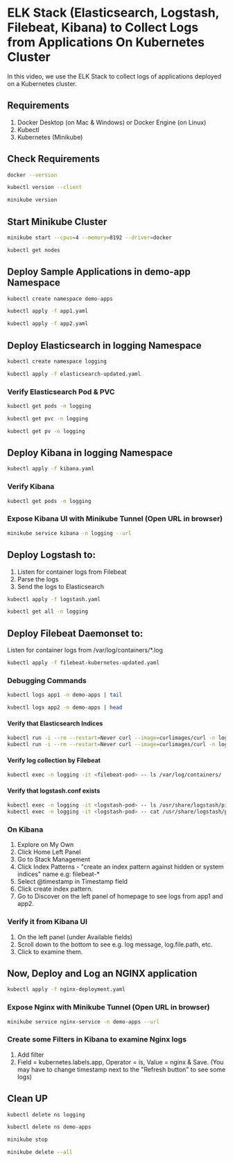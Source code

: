 # ELK Stack (Elasticsearch, Logstash, Filebeat, Kibana) to Collect Logs from Applications On Kubernetes Cluster
In this video, we use the ELK Stack to collect logs of applications deployed on a Kubernetes cluster. 


## Requirements

1. Docker Desktop (on Mac & Windows) or Docker Engine (on Linux)
2. Kubectl
3. Kubernetes (Minikube)


## Check Requirements
```sh 
docker --version
```
```sh
kubectl version --client
```
```sh
minikube version
```


## Start Minikube Cluster
```sh
minikube start --cpus=4 --memory=8192 --driver=docker
```
```sh
kubectl get nodes
```


## Deploy Sample Applications in demo-app Namespace
 
```sh
kubectl create namespace demo-apps
```
```sh
kubectl apply -f app1.yaml
```
```sh
kubectl apply -f app2.yaml
```


## Deploy Elasticsearch in logging Namespace
```sh
kubectl create namespace logging
```
```sh
kubectl apply -f elasticsearch-updated.yaml
```

### Verify Elasticsearch Pod & PVC
```sh
kubectl get pods -n logging
```
```sh
kubectl get pvc -n logging
```
```sh
kubectl get pv -n logging
```


## Deploy Kibana in logging Namespace
```sh
kubectl apply -f kibana.yaml
```

### Verify Kibana 
```sh
kubectl get pods -n logging
```


### Expose Kibana UI with Minikube Tunnel (Open URL in browser)
```sh
minikube service kibana -n logging --url
```
 
## Deploy Logstash to:
1. Listen for container logs from Filebeat
2. Parse the logs
3. Send the logs to Elasticsearch


```sh
kubectl apply -f logstash.yaml
```
```sh
kubectl get all -n logging
```


## Deploy Filebeat Daemonset to:
Listen for container logs from /var/log/containers/*.log

```sh
kubectl apply -f filebeat-kubernetes-updated.yaml
```


### Debugging Commands
```sh
kubectl logs app1 -n demo-apps | tail
```
```sh
kubectl logs app2 -n demo-apps | head
```

#### Verify that Elasticsearch Indices
```sh
kubectl run -i --rm --restart=Never curl --image=curlimages/curl -n logging -- curl http://elasticsearch:9200
kubectl run -i --rm --restart=Never curl --image=curlimages/curl -n logging -- curl http://elasticsearch:9200/_cat/indices?v
```

#### Verify log collection by Filebeat
```sh
kubectl exec -n logging -it <filebeat-pod> -- ls /var/log/containers/
```

#### Verify that logstash.conf exists
```sh
kubectl exec -n logging -it <logstash-pod> -- ls /usr/share/logstash/pipeline/
kubectl exec -n logging -it <logstash-pod> -- cat /usr/share/logstash/pipeline/logstash.conf
```


### On Kibana
1. Explore on My Own 
2. Click Home Left Panel
3. Go to Stack Management
4. Click Index Patterns - "create an index pattern against hidden or system indices" name e.g: filebeat-*
5. Select @timestamp in Timestamp field
6. Click create index pattern.
7. Go to Discover on the left panel of homepage to see logs from app1 and app2.


### Verify it from Kibana UI
1. On the left panel (under Available fields)
2. Scroll down to the bottom to see e.g. log message, log.file.path, etc. 
3. Click to examine them.


## Now, Deploy and Log an NGINX application
```sh
kubectl apply -f nginx-deployment.yaml
```

### Expose Nginx with Minikube Tunnel (Open URL in browser)
```sh
minikube service nginx-service -n demo-apps --url
```

### Create some Filters in Kibana to examine Nginx logs
1. Add filter
2. Field = kubernetes.labels.app, Operator = is, Value = nginx & Save. (You may have to change timestamp next to the "Refresh button" to see some logs)



## Clean UP
```sh
kubectl delete ns logging
```
```sh
kubectl delete ns demo-apps
```
```sh
minikube stop
```
```sh
minikube delete --all
```
